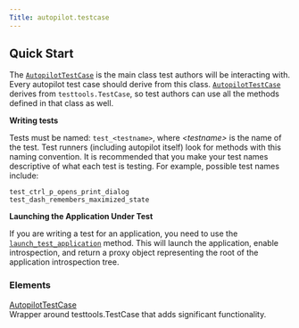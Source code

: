 ```yaml
---
Title: autopilot.testcase
---
```

        
<span id="autopilot-testcase-base-class-for-all-autopilot-test-cases"></span>
Quick Start<a href="#quick-start" class="headerlink" title="Permalink to this headline"></a>
------------------------------------------------------------------------------------------------------

The <a href="autopilot.testcase.AutopilotTestCase.md#autopilot.testcase.AutopilotTestCase" class="reference internal" title="autopilot.testcase.AutopilotTestCase"><code class="xref py py-class docutils literal">AutopilotTestCase</code></a> is the main class test authors will be interacting with. Every autopilot test case should derive from this class. <a href="autopilot.testcase.AutopilotTestCase.md#autopilot.testcase.AutopilotTestCase" class="reference internal" title="autopilot.testcase.AutopilotTestCase"><code class="xref py py-class docutils literal">AutopilotTestCase</code></a> derives from `testtools.TestCase`, so test authors can use all the methods defined in that class as well.

**Writing tests**

Tests must be named: `test_<testname>`, where *&lt;testname&gt;* is the name of the test. Test runners (including autopilot itself) look for methods with this naming convention. It is recommended that you make your test names descriptive of what each test is testing. For example, possible test names include:

    test_ctrl_p_opens_print_dialog
    test_dash_remembers_maximized_state

**Launching the Application Under Test**

If you are writing a test for an application, you need to use the <a href="autopilot.testcase.AutopilotTestCase.md#autopilot.testcase.AutopilotTestCase.launch_test_application" class="reference internal" title="autopilot.testcase.AutopilotTestCase.launch_test_application"><code class="xref py py-meth docutils literal">launch_test_application</code></a> method. This will launch the application, enable introspection, and return a proxy object representing the root of the application introspection tree.

### Elements

[AutopilotTestCase](../autopilot.testcase.AutopilotTestCase.md)  
Wrapper around testtools.TestCase that adds significant functionality.


